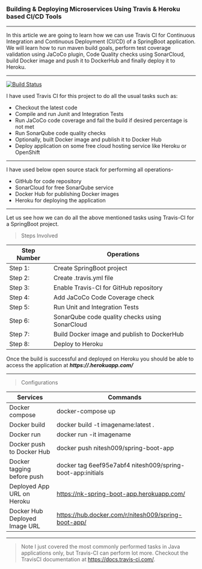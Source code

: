 ### Building & Deploying Microservices Using Travis & Heroku based CI/CD Tools 

---
In this article we are going to learn how we can use Travis CI for Continuous Integration and Continuous Deployment (CI/CD) 
of a SpringBoot application. We will learn how to run maven build goals, perform test coverage validation using JaCoCo plugin,
Code Quality checks using SonarCloud, build Docker image and push it to DockerHub and finally deploy it to Heroku.

--- 

[![Build Status](https://travis-ci.org/a86b2c20-30ab-4ed7-acb6-dc0db3954cdd/spring-boot-app.svg?branch=master)](https://travis-ci.org/a86b2c20-30ab-4ed7-acb6-dc0db3954cdd/spring-boot-app)

I have used Travis CI for this project to do all the usual tasks such as:

* Checkout the latest code
* Compile and run Junit and Integration Tests
* Run JaCoCo code coverage and fail the build if desired percentage is not met
* Run SonarQube code quality checks
* Optionally, built Docker image and publish it to Docker Hub
* Deploy application on some free cloud hosting service like Heroku or OpenShift

---

I have used below open source stack for performing all operations-
* GitHub for code repository
* SonarCloud for free SonarQube service
* Docker Hub for publishing Docker images
* Heroku for deploying the application

---
Let us see how we can do all the above mentioned tasks using Travis-CI for a SpringBoot project.

> Steps Involved 

| Step Number     | Operations          |
| -------- | -------------- |
| Step 1: | Create SpringBoot project |
| Step 2: | Create .travis.yml file |
| Step 3: | Enable Travis-CI for GitHub repository |
| Step 4: | Add JaCoCo Code Coverage check |
| Step 5: | Run Unit and Integration Tests |
| Step 6:| SonarQube code quality checks using SonarCloud |
| Step 7:| Build Docker image and publish to DockerHub |
| Step 8:| Deploy to Heroku |

Once the build is successful and deployed on Heroku you should be able to access the application 
at ***https://<app>.herokuapp.com/***

---
> Configurations 

| Services     | Commands          |
| -------- | -------------- |
| Docker compose | docker-compose up |
| Docker build | docker build -t imagename:latest . |
| Docker run | docker run -it imagename |
| Docker push to Docker Hub | docker push nitesh009/spring-boot-app |
| Docker tagging before push | docker tag 6eef95e7abf4 nitesh009/spring-boot-app:initials |
| Deployed App URL on Heroku| https://nk-spring-boot-app.herokuapp.com/ |
| Docker Hub Deployed Image URL| https://hub.docker.com/r/nitesh009/spring-boot-app/ |


---
> Note
  I just covered the most commonly performed tasks in Java applications only, 
  but Travis-CI can perform lot more. 
  Checkout the TravisCI documentation at https://docs.travis-ci.com/.
